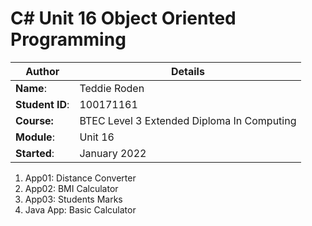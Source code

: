 # C# Unit 16 Object Oriented Programming
| Author | Details |
| ---- | ---- |
**Name**: | Teddie Roden  |
**Student ID**: | 100171161 |
**Course:** | BTEC Level 3 Extended Diploma In Computing |
**Module**: | Unit 16 |
**Started**: | January 2022 |    

1. App01: Distance Converter
2. App02: BMI Calculator
3. App03: Students Marks
4. Java App: Basic Calculator
